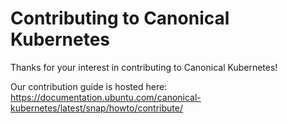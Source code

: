 # Contributing to Canonical Kubernetes

Thanks for your interest in contributing to Canonical Kubernetes!

Our contribution guide is hosted here: <https://documentation.ubuntu.com/canonical-kubernetes/latest/snap/howto/contribute/>
